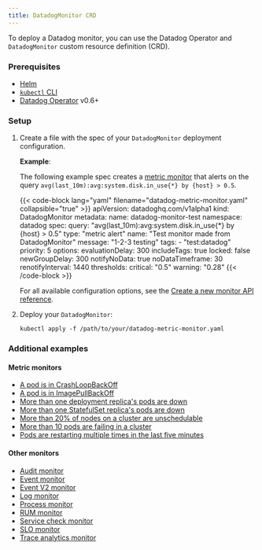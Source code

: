 ```yaml
---
title: DatadogMonitor CRD
---
```


To deploy a Datadog monitor, you can use the Datadog Operator and `DatadogMonitor` custom resource definition (CRD).

### Prerequisites
- [Helm][1]
- [`kubectl` CLI][2]
- [Datadog Operator][3] v0.6+

### Setup

1. Create a file with the spec of your `DatadogMonitor` deployment configuration.

   **Example**:

   The following example spec creates a [metric monitor][4] that alerts on the query `avg(last_10m):avg:system.disk.in_use{*} by {host} > 0.5`.

   {{< code-block lang="yaml" filename="datadog-metric-monitor.yaml" collapsible="true" >}}
   apiVersion: datadoghq.com/v1alpha1
   kind: DatadogMonitor
   metadata:
     name: datadog-monitor-test
     namespace: datadog
   spec:
     query: "avg(last_10m):avg:system.disk.in_use{*} by {host} > 0.5"
     type: "metric alert"
     name: "Test monitor made from DatadogMonitor"
     message: "1-2-3 testing"
     tags:
       - "test:datadog"
     priority: 5
     options:
       evaluationDelay: 300
       includeTags: true
       locked: false
       newGroupDelay: 300
       notifyNoData: true
       noDataTimeframe: 30
       renotifyInterval: 1440
       thresholds:
         critical: "0.5"
         warning: "0.28"
   {{< /code-block >}}

   For all available configuration options, see the [Create a new monitor API reference][5].

2. Deploy your `DatadogMonitor`:

   ```shell
   kubectl apply -f /path/to/your/datadog-metric-monitor.yaml
   ```

### Additional examples

#### Metric monitors
- [A pod is in CrashLoopBackOff][6]
- [A pod is in ImagePullBackOff][8]
- [More than one deployment replica's pods are down][7]
- [More than one StatefulSet replica's pods are down][12]
- [More than 20% of nodes on a cluster are unschedulable][9]
- [More than 10 pods are failing in a cluster][10]
- [Pods are restarting multiple times in the last five minutes][11]


#### Other monitors
- [Audit monitor][13]
- [Event monitor][14]
- [Event V2 monitor][15]
- [Log monitor][16]
- [Process monitor][17]
- [RUM monitor][18]
- [Service check monitor][19]
- [SLO monitor][20]
- [Trace analytics monitor][21]


[1]: https://helm.sh/
[2]: https://kubernetes.io/docs/tasks/tools/install-kubectl/
[3]: /containers/kubernetes/installation?tab=datadogoperator#installation
[4]: /monitors/types/metric/?tab=threshold
[5]: /api/latest/monitors/#create-a-monitor
[6]: https://github.com/DataDog/datadog-operator/blob/main/examples/datadogmonitor/metric-monitor-crashloopbackoff.yaml
[7]: https://github.com/DataDog/datadog-operator/blob/main/examples/datadogmonitor/metric-monitor-deployment-replicas.yaml
[8]: https://github.com/DataDog/datadog-operator/blob/main/examples/datadogmonitor/metric-monitor-imagepullbackoff.yaml
[9]: https://github.com/DataDog/datadog-operator/blob/main/examples/datadogmonitor/metric-monitor-nodes-unavailable.yaml
[10]: https://github.com/DataDog/datadog-operator/blob/main/examples/datadogmonitor/metric-monitor-pods-failed-state.yaml
[11]: https://github.com/DataDog/datadog-operator/blob/main/examples/datadogmonitor/metric-monitor-pods-restarting.yaml
[12]: https://github.com/DataDog/datadog-operator/blob/main/examples/datadogmonitor/metric-monitor-statefulset-replicas.yaml
[13]: https://github.com/DataDog/datadog-operator/blob/main/examples/datadogmonitor/audit-alert-monitor-test.yaml
[14]: https://github.com/DataDog/datadog-operator/blob/main/examples/datadogmonitor/event-alert-monitor-test.yaml
[15]: https://github.com/DataDog/datadog-operator/blob/main/examples/datadogmonitor/event-v2-alert-monitor-test.yaml
[16]: https://github.com/DataDog/datadog-operator/blob/main/examples/datadogmonitor/log-alert-monitor-test.yaml
[17]: https://github.com/DataDog/datadog-operator/blob/main/examples/datadogmonitor/process-alert-monitor-test.yaml
[18]: https://github.com/DataDog/datadog-operator/blob/main/examples/datadogmonitor/rum-alert-monitor-test.yaml
[19]: https://github.com/DataDog/datadog-operator/blob/main/examples/datadogmonitor/service-check-monitor-test.yaml
[20]: https://github.com/DataDog/datadog-operator/blob/main/examples/datadogmonitor/slo-alert-monitor-test.yaml
[21]: https://github.com/DataDog/datadog-operator/blob/main/examples/datadogmonitor/trace-analytics-alert-monitor-test.yaml
